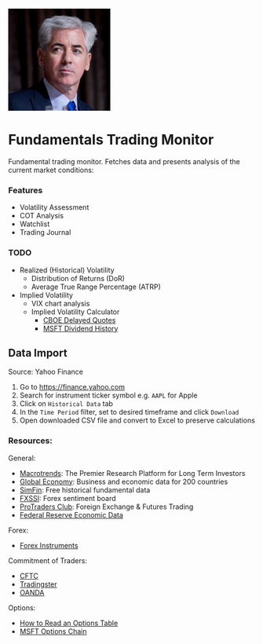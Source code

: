 ![Ackman](resources/ackman.png)

# Fundamentals Trading Monitor

Fundamental trading monitor. Fetches data and presents analysis of the current market conditions:

### Features

- Volatility Assessment
- COT Analysis
- Watchlist
- Trading Journal

### TODO

- Realized (Historical) Volatility
  - Distribution of Returns (DoR)
  - Average True Range Percentage (ATRP)
- Implied Volatility
  - VIX chart analysis
  - Implied Volatility Calculator
    - [CBOE Delayed Quotes](https://www.cboe.com/delayed_quotes/)
    - [MSFT Dividend History](https://www.nasdaq.com/market-activity/stocks/msft/dividend-history)

## Data Import

Source: Yahoo Finance

1. Go to https://finance.yahoo.com
2. Search for instrument ticker symbol e.g. `AAPL` for Apple
3. Click on `Historical Data` tab
4. In the `Time Period` filter, set to desired timeframe and click `Download`
5. Open downloaded CSV file and convert to Excel to preserve calculations

### Resources:

General:

- [Macrotrends](https://www.macrotrends.net/): The Premier Research Platform for Long Term Investors
- [Global Economy](https://www.theglobaleconomy.com/): Business and economic data for 200 countries
- [SimFin](https://simfin.com/): Free historical fundamental data
- [FXSSI](https://fxssi.com/): Forex sentiment board
- [ProTraders Club](https://protradersclub.com/): Foreign Exchange & Futures Trading
- [Federal Reserve Economic Data](https://fred.stlouisfed.org/)

Forex:

- [Forex Instruments](https://www.babypips.com/learn/forex/different-ways-to-trade-forex)

Commitment of Traders:

- [CFTC](https://www.cftc.gov/MarketReports/CommitmentsofTraders/HistoricalCompressed/index.htm)
- [Tradingster](https://www.tradingster.com/cot)
- [OANDA](https://www1.oanda.com/forex-trading/analysis/commitments-of-traders)

Options:

- [How to Read an Options Table](https://www.disnat.com/en/learning/trading-basics/options/how-to-read-an-options-table)
- [MSFT Options Chain](https://www.nasdaq.com/market-activity/stocks/msft/option-chain)
